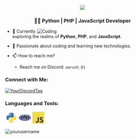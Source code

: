 <p align="center"> <a href="https://github.com/DenverCoder1/readme-typing-svg"><img src="https://readme-typing-svg.herokuapp.com/?lines=Hey!+There,+Riyan+Here!;Python+|+PHP+|+JavaScript+Developer;Discord+Enthusiast"></a> </p>

<h3 align="center">👨‍💻 Python | PHP | JavaScript Developer</h3>

<img align="right" alt="Coding" width="400" src="https://cdn.discordapp.com/attachments/1185749294943313930/1198362424227663962/R.gif?ex=65bea0fa&is=65ac2bfa&hm=4818d6443da09590bbd05ba58265f324c033262f94868a03f882b24b8222d86c&">

- 🚀 Currently exploring the realms of **Python**, **PHP**, and **JavaScript**.

- 🔧 Passionate about coding and learning new technologies.

- 📫 How to reach me? 
  - Reach me on Discord: `aarush_01`

<h3 align="left">Connect with Me:</h3>
<p align="left">
  <a href="https://discord.gg/yourdiscord" target="blank"><img align="center" src="https://raw.githubusercontent.com/rahuldkjain/github-profile-readme-generator/master/src/images/icons/Social/discord.svg" alt="YourDiscordTag" height="30" width="40" /></a>
</p>

<h3 align="left">Languages and Tools:</h3>
<p align="left">
  <a href="https://www.python.org" target="_blank" rel="noreferrer"><img src="https://raw.githubusercontent.com/devicons/devicon/master/icons/python/python-original.svg" alt="python" width="40" height="40"/></a>
  <a href="https://www.php.net" target="_blank" rel="noreferrer"><img src="https://raw.githubusercontent.com/devicons/devicon/master/icons/php/php-original.svg" alt="php" width="40" height="40"/></a>
  <a href="https://developer.mozilla.org/en-US/docs/Web/JavaScript" target="_blank" rel="noreferrer"><img src="https://raw.githubusercontent.com/devicons/devicon/master/icons/javascript/javascript-original.svg" alt="javascript" width="40" height="40"/></a>
</p>

<p><img align="left" src="https://github-readme-stats.vercel.app/api/top-langs?username=yourusername&show_icons=true&locale=en&layout=compact" alt="yourusername" /></p>
